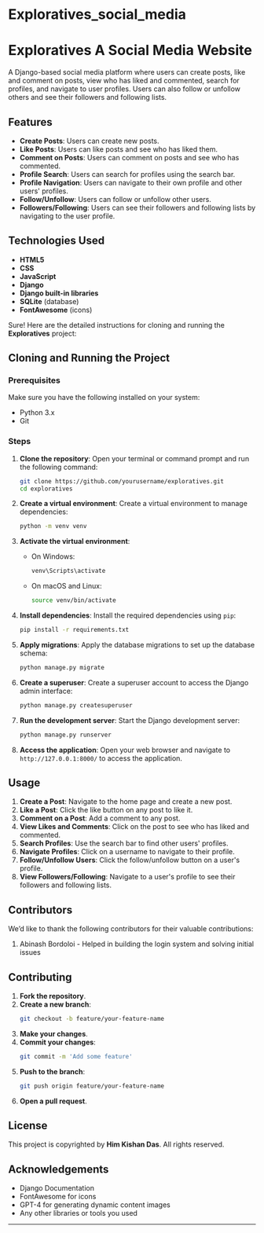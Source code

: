 ﻿# Exploratives_social_media

# Exploratives A Social Media Website

A Django-based social media platform where users can create posts, like and comment on posts, view who has liked and commented, search for profiles, and navigate to user profiles. Users can also follow or unfollow others and see their followers and following lists.

## Features

- **Create Posts**: Users can create new posts.
- **Like Posts**: Users can like posts and see who has liked them.
- **Comment on Posts**: Users can comment on posts and see who has commented.
- **Profile Search**: Users can search for profiles using the search bar.
- **Profile Navigation**: Users can navigate to their own profile and other users' profiles.
- **Follow/Unfollow**: Users can follow or unfollow other users.
- **Followers/Following**: Users can see their followers and following lists by navigating to the user profile.

## Technologies Used

- **HTML5**
- **CSS**
- **JavaScript**
- **Django**
- **Django built-in libraries**
- **SQLite** (database)
- **FontAwesome** (icons)

Sure! Here are the detailed instructions for cloning and running the **Exploratives** project:

## Cloning and Running the Project

### Prerequisites

Make sure you have the following installed on your system:
- Python 3.x
- Git

### Steps

1. **Clone the repository**:
    Open your terminal or command prompt and run the following command:
    ```bash
    git clone https://github.com/yourusername/exploratives.git
    cd exploratives
    ```

2. **Create a virtual environment**:
    Create a virtual environment to manage dependencies:
    ```bash
    python -m venv venv
    ```

3. **Activate the virtual environment**:
    - On Windows:
      ```bash
      venv\Scripts\activate
      ```
    - On macOS and Linux:
      ```bash
      source venv/bin/activate
      ```

4. **Install dependencies**:
    Install the required dependencies using `pip`:
    ```bash
    pip install -r requirements.txt
    ```

5. **Apply migrations**:
    Apply the database migrations to set up the database schema:
    ```bash
    python manage.py migrate
    ```

6. **Create a superuser**:
    Create a superuser account to access the Django admin interface:
    ```bash
    python manage.py createsuperuser
    ```

7. **Run the development server**:
    Start the Django development server:
    ```bash
    python manage.py runserver
    ```

8. **Access the application**:
    Open your web browser and navigate to `http://127.0.0.1:8000/` to access the application.

## Usage

1. **Create a Post**: Navigate to the home page and create a new post.
2. **Like a Post**: Click the like button on any post to like it.
3. **Comment on a Post**: Add a comment to any post.
4. **View Likes and Comments**: Click on the post to see who has liked and commented.
5. **Search Profiles**: Use the search bar to find other users' profiles.
6. **Navigate Profiles**: Click on a username to navigate to their profile.
7. **Follow/Unfollow Users**: Click the follow/unfollow button on a user's profile.
8. **View Followers/Following**: Navigate to a user's profile to see their followers and following lists.

## Contributors
We’d like to thank the following contributors for their valuable contributions:

1. Abinash Bordoloi - Helped in building the login system and solving initial issues

## Contributing

1. **Fork the repository**.
2. **Create a new branch**:
    ```bash
    git checkout -b feature/your-feature-name
    ```
3. **Make your changes**.
4. **Commit your changes**:
    ```bash
    git commit -m 'Add some feature'
    ```
5. **Push to the branch**:
    ```bash
    git push origin feature/your-feature-name
    ```
6. **Open a pull request**.

## License

This project is copyrighted by **Him Kishan Das**. All rights reserved.

## Acknowledgements

- Django Documentation
- FontAwesome for icons
- GPT-4 for generating dynamic content images
- Any other libraries or tools you used

---
